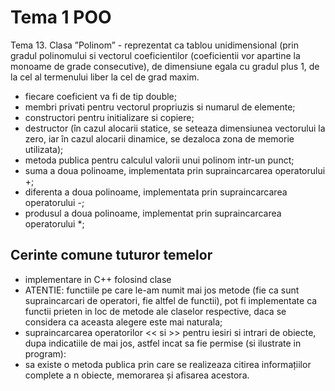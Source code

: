 # Tema 1 POO

Tema 13. Clasa ”Polinom” - reprezentat ca tablou unidimensional (prin gradul polinomului si vectorul
coeficientilor (coeficientii vor apartine la monoame de grade consecutive), de dimensiune egala cu gradul
plus 1, de la cel al termenului liber la cel de grad maxim.

- fiecare coeficient va fi de tip double;
- membri privati pentru vectorul propriuzis si numarul de elemente;
- constructori pentru initializare si copiere;
- destructor (în cazul alocarii statice, se seteaza dimensiunea vectorului la zero, iar în cazul alocarii
dinamice, se dezaloca zona de memorie utilizata);
- metoda publica pentru calculul valorii unui polinom intr-un punct;
- suma a doua polinoame, implementata prin supraincarcarea operatorului +;
- diferenta a doua polinoame, implementata prin supraincarcarea operatorului -;
- produsul a doua polinoame, implementat prin supraincarcarea operatorului *;

## Cerinte comune tuturor temelor

- implementare in C++ folosind clase
- ATENTIE: functiile pe care le-am numit mai jos metode (fie ca sunt supraincarcari de operatori, fie
altfel de functii), pot fi implementate ca functii prieten in loc de metode ale claselor respective, daca se
considera ca aceasta alegere este mai naturala;
- supraincarcarea operatorilor &lt;&lt; si &gt;&gt; pentru iesiri si intrari de obiecte, dupa indicatiile de
mai jos, astfel incat sa fie permise (si ilustrate in program):
- sa existe o metoda publica prin care se realizeaza citirea informațiilor complete a n obiecte,
memorarea și afisarea acestora.
